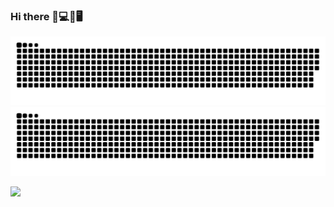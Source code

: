 ### Hi there 👋💻🚀🖥 

![github contribution grid snake animation](https://raw.githubusercontent.com/iancinti/iancinti/output/github-contribution-grid-snake-dark.svg#gh-dark-mode-only)
![github contribution grid snake animation](https://raw.githubusercontent.com/iancinti/iancinti/output/github-contribution-grid-snake.svg#gh-light-mode-only)

![](https://komarev.com/ghpvc/?username=iancinti)

